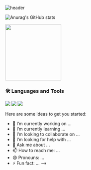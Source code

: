 ![header](https://capsule-render.vercel.app/api?type=waving&color=gradient&height=250&section=header&text=Nakwon&fontSize=90)

![Anurag's GitHub stats](https://github-readme-stats.vercel.app/api?username=Ko-nak-won&show_icons=true&theme=radical)

<a href="https://github.com/Ko-nak-won"><img align="center" style="height:180px" src="https://github-readme-stats.vercel.app/api/top-langs/?username=Ko-nak-won&layout=compact&theme=nord&hide_border=true" /></a> 

### 🛠 Languages and Tools

<img src="https://img.shields.io/badge/JavaScript-F7DF1E?style=flat-square&logo=JavaScript&logoColor=white"/>
<img src="https://img.shields.io/badge/Linux-FCC624?style=flat-square&logo=Linux&logoColor=white"/>
<img src="https://img.shields.io/badge/Python-3776AB?style=flat-square&logo=Python&logoColor=white"/>

Here are some ideas to get you started:

- 🔭 I’m currently working on ...
- 🌱 I’m currently learning ...
- 👯 I’m looking to collaborate on ...
- 🤔 I’m looking for help with ...
- 💬 Ask me about ...
- 📫 How to reach me: ...
- 😄 Pronouns: ...
- ⚡ Fun fact: ...
-->
